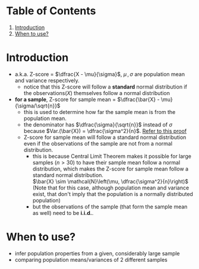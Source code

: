 # Table of Contents
1. [Introduction](#z_intro)
2. [When to use?](#applicability)

# Introduction<a name="z_intro"></a>
- a.k.a. Z-score = $\dfrac{X - \mu}{\sigma}$, $\mu \,,\, \sigma$ are population mean and variance respectively.
    - notice that this Z-score will follow a **standard** normal distribution if the observations($X$) themselves follow a normal distribution
- **for a sample**, Z-score for sample mean = $\dfrac{\bar{X} - \mu}{\sigma/\sqrt{n}}$
    - this is used to determine how far the sample mean is from the population mean.
    - the denominator has $\dfrac{\sigma}{\sqrt{n}}$ instead of $\sigma$ because $Var.(\bar{X}) = \dfrac{\sigma^2}{n}$. [Refer to this proof](../Maths/README.md/#sm)
    - Z-score for sample mean will follow a standard normal distribution even if the observations of the sample are not from a normal distribution.
        - this is because Central Limit Theorem makes it possible for large samples ($n > 30$) to have their sample mean follow a normal distribution, which makes the Z-score for sample mean follow a standard normal distribution. \
    $\bar{X} \sim \mathcal{N}\left(\mu, \dfrac{\sigma^2}{n}\right)$ (Note that for this case, although population mean and variance exist, that don't imply that the population is a normally distributed population)
        - but the observations of the sample (that form the sample mean as well) need to be **i.i.d.**.

# When to use?<a name="applicability"></a>
- infer population properties from a given, considerably large sample
- comparing population means/variances of 2 different samples
